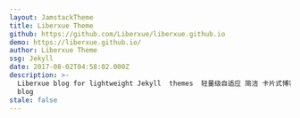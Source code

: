 ```yaml
---
layout: JamstackTheme
title: Liberxue Theme
github: https://github.com/Liberxue/liberxue.github.io
demo: https://liberxue.github.io/
author: Liberxue Theme
ssg: Jekyll
date: 2017-08-02T04:58:02.000Z
description: >-
  Liberxue blog for lightweight Jekyll  themes  轻量级自适应 简洁 卡片式博客主题 3秒搞定GitHub
  blog
stale: false
---
```

